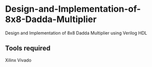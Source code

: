 # Design-and-Implementation-of-8x8-Dadda-Multiplier
Design and Implementation of 8x8 Dadda Multiplier using Verilog HDL

## Tools required
Xilinx Vivado
